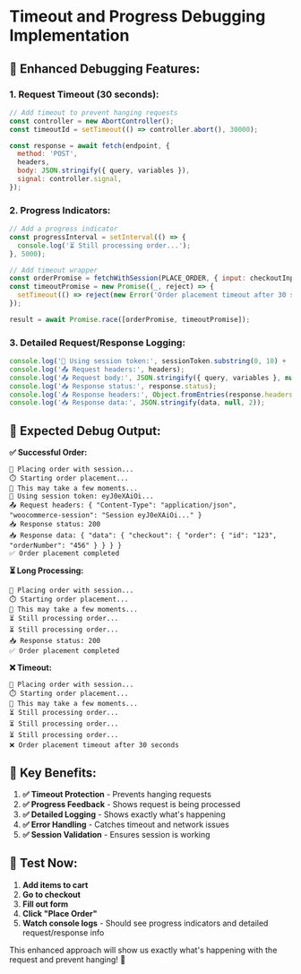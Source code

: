 # Timeout and Progress Debugging Implementation

## 🔧 **Enhanced Debugging Features:**

### **1. Request Timeout (30 seconds):**
```javascript
// Add timeout to prevent hanging requests
const controller = new AbortController();
const timeoutId = setTimeout(() => controller.abort(), 30000);

const response = await fetch(endpoint, {
  method: 'POST',
  headers,
  body: JSON.stringify({ query, variables }),
  signal: controller.signal,
});
```

### **2. Progress Indicators:**
```javascript
// Add a progress indicator
const progressInterval = setInterval(() => {
  console.log('⏳ Still processing order...');
}, 5000);

// Add timeout wrapper
const orderPromise = fetchWithSession(PLACE_ORDER, { input: checkoutInput }, sessionToken);
const timeoutPromise = new Promise((_, reject) => {
  setTimeout(() => reject(new Error('Order placement timeout after 30 seconds')), 30000);
});

result = await Promise.race([orderPromise, timeoutPromise]);
```

### **3. Detailed Request/Response Logging:**
```javascript
console.log('🔑 Using session token:', sessionToken.substring(0, 10) + '...');
console.log('📤 Request headers:', headers);
console.log('📤 Request body:', JSON.stringify({ query, variables }, null, 2));
console.log('📥 Response status:', response.status);
console.log('📥 Response headers:', Object.fromEntries(response.headers.entries()));
console.log('📥 Response data:', JSON.stringify(data, null, 2));
```

## 🚀 **Expected Debug Output:**

**✅ Successful Order:**
```
🛒 Placing order with session...
⏱️ Starting order placement...
🔄 This may take a few moments...
🔑 Using session token: eyJ0eXAiOi...
📤 Request headers: { "Content-Type": "application/json", "woocommerce-session": "Session eyJ0eXAiOi..." }
📥 Response status: 200
📥 Response data: { "data": { "checkout": { "order": { "id": "123", "orderNumber": "456" } } } }
✅ Order placement completed
```

**⏳ Long Processing:**
```
🛒 Placing order with session...
⏱️ Starting order placement...
🔄 This may take a few moments...
⏳ Still processing order...
⏳ Still processing order...
📥 Response status: 200
✅ Order placement completed
```

**❌ Timeout:**
```
🛒 Placing order with session...
⏱️ Starting order placement...
🔄 This may take a few moments...
⏳ Still processing order...
⏳ Still processing order...
⏳ Still processing order...
❌ Order placement timeout after 30 seconds
```

## 🎯 **Key Benefits:**

1. **✅ Timeout Protection** - Prevents hanging requests
2. **✅ Progress Feedback** - Shows request is being processed
3. **✅ Detailed Logging** - Shows exactly what's happening
4. **✅ Error Handling** - Catches timeout and network issues
5. **✅ Session Validation** - Ensures session is working

## 🧪 **Test Now:**

1. **Add items to cart**
2. **Go to checkout**
3. **Fill out form**
4. **Click "Place Order"**
5. **Watch console logs** - Should see progress indicators and detailed request/response info

This enhanced approach will show us exactly what's happening with the request and prevent hanging! 🚀
